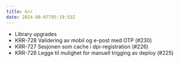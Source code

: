 ```yaml
---
title: krr
date: 2024-08-07T05:19:53Z
---
```

- Library upgrades
- KRR-728 Validering av mobil og e-post med OTP (#230)
- KRR-727 Sesjonen som cache i dpi-registration (#226)
- KRR-726 Legge til mulighet for manuell trigging av deploy (#225)

